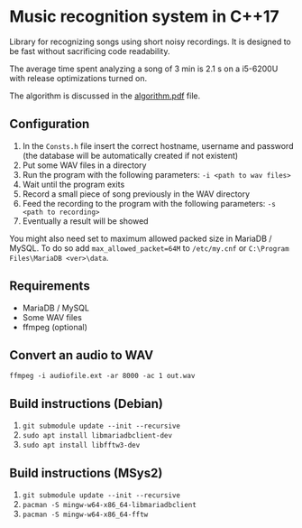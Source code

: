 # Music recognition system in C++17
Library for recognizing songs using short noisy recordings. It is designed to be 
fast without sacrificing code readability.

The average time spent analyzing a song of 3 min is 2.1 s on a i5-6200U with
release optimizations turned on.

The algorithm is discussed in the [algorithm.pdf](algorithm.pdf) file.

## Configuration

1. In the `Consts.h` file insert the correct hostname, username and password
   (the database will be automatically created if not existent)
1. Put some WAV files in a directory
1. Run the program with the following parameters: `-i <path to wav files>`
1. Wait until the program exits
1. Record a small piece of song previously in the WAV directory
1. Feed the recording to the program with the following parameters: 
   `-s <path to recording>`
1. Eventually a result will be showed

You might also need set to maximum allowed packed size in MariaDB / MySQL.
To do so add `max_allowed_packet=64M` to `/etc/my.cnf` or
`C:\Program Files\MariaDB <ver>\data`.

## Requirements
* MariaDB / MySQL
* Some WAV files
* ffmpeg (optional)

## Convert an audio to WAV
`ffmpeg -i audiofile.ext -ar 8000 -ac 1 out.wav`

## Build instructions (Debian)

1. `git submodule update --init --recursive`
1. `sudo apt install libmariadbclient-dev`
1. `sudo apt install libfftw3-dev`

## Build instructions (MSys2)

1. `git submodule update --init --recursive`
1. `pacman -S mingw-w64-x86_64-libmariadbclient`
1. `pacman -S mingw-w64-x86_64-fftw`
